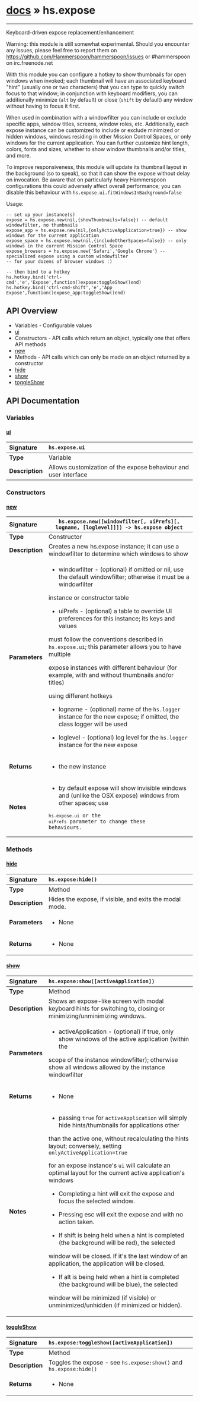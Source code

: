 # [docs](index.md) » hs.expose
---

Keyboard-driven expose replacement/enhancement

Warning: this module is still somewhat experimental.
Should you encounter any issues, please feel free to report them on https://github.com/Hammerspoon/hammerspoon/issues
or #hammerspoon on irc.freenode.net

With this module you can configure a hotkey to show thumbnails for open windows when invoked; each thumbnail will have
an associated keyboard "hint" (usually one or two characters) that you can type to quickly switch focus to that
window; in conjunction with keyboard modifiers, you can additionally minimize (`alt` by default) or close
(`shift` by default) any window without having to focus it first.

When used in combination with a windowfilter you can include or exclude specific apps, window titles, screens,
window roles, etc. Additionally, each expose instance can be customized to include or exclude minimized or hidden windows,
windows residing in other Mission Control Spaces, or only windows for the current application. You can further customize
hint length, colors, fonts and sizes, whether to show window thumbnails and/or titles, and more.

To improve responsiveness, this module will update its thumbnail layout in the background (so to speak), so that it
can show the expose without delay on invocation. Be aware that on particularly heavy Hammerspoon configurations
this could adversely affect overall performance; you can disable this behaviour with
`hs.expose.ui.fitWindowsInBackground=false`

Usage:
```
-- set up your instance(s)
expose = hs.expose.new(nil,{showThumbnails=false}) -- default windowfilter, no thumbnails
expose_app = hs.expose.new(nil,{onlyActiveApplication=true}) -- show windows for the current application
expose_space = hs.expose.new(nil,{includeOtherSpaces=false}) -- only windows in the current Mission Control Space
expose_browsers = hs.expose.new{'Safari','Google Chrome'} -- specialized expose using a custom windowfilter
-- for your dozens of browser windows :)

-- then bind to a hotkey
hs.hotkey.bind('ctrl-cmd','e','Expose',function()expose:toggleShow()end)
hs.hotkey.bind('ctrl-cmd-shift','e','App Expose',function()expose_app:toggleShow()end)
```

## API Overview
* Variables - Configurable values
 * [ui](#ui)
* Constructors - API calls which return an object, typically one that offers API methods
 * [new](#new)
* Methods - API calls which can only be made on an object returned by a constructor
 * [hide](#hide)
 * [show](#show)
 * [toggleShow](#toggleshow)

## API Documentation

### Variables

#### [ui](#ui)
| <span style="float: left;">**Signature**</span> | <span style="float: left;">`hs.expose.ui` </span>                                                          |
| -----------------------------------------------------|---------------------------------------------------------------------------------------------------------|
| **Type**                                             | Variable                                                                                         |
| **Description**                                      | Allows customization of the expose behaviour and user interface                                                                                         |

### Constructors

#### [new](#new)
| <span style="float: left;">**Signature**</span> | <span style="float: left;">`hs.expose.new([windowfilter[, uiPrefs][, logname, [loglevel]]]) -> hs.expose object` </span>                                                          |
| -----------------------------------------------------|---------------------------------------------------------------------------------------------------------|
| **Type**                                             | Constructor                                                                                         |
| **Description**                                      | Creates a new hs.expose instance; it can use a windowfilter to determine which windows to show                                                                                         |
| **Parameters**                                       | <ul><li>windowfilter - (optional) if omitted or nil, use the default windowfilter; otherwise it must be a windowfilter</li></ul><p>instance or constructor table</p><ul><li>uiPrefs - (optional) a table to override UI preferences for this instance; its keys and values</li></ul><p>must follow the conventions described in <code>hs.expose.ui</code>; this parameter allows you to have multiple</p><p>expose instances with different behaviour (for example, with and without thumbnails and/or titles)</p><p>using different hotkeys</p><ul><li>logname - (optional) name of the <code>hs.logger</code> instance for the new expose; if omitted, the class logger will be used</li></ul><ul><li>loglevel - (optional) log level for the <code>hs.logger</code> instance for the new expose</li></ul>   |
| **Returns**                                          | <ul><li>the new instance</li></ul>            |
| **Notes**                                            | <ul><li>by default expose will show invisible windows and (unlike the OSX expose) windows from other spaces; use</li></ul><pre><code>`hs.expose.ui` or the `uiPrefs` parameter to change these behaviours.</code></pre>                 |

### Methods

#### [hide](#hide)
| <span style="float: left;">**Signature**</span> | <span style="float: left;">`hs.expose:hide()` </span>                                                          |
| -----------------------------------------------------|---------------------------------------------------------------------------------------------------------|
| **Type**                                             | Method                                                                                         |
| **Description**                                      | Hides the expose, if visible, and exits the modal mode.                                                                                         |
| **Parameters**                                       | <ul><li>None</li></ul>   |
| **Returns**                                          | <ul><li>None</li></ul>            |

#### [show](#show)
| <span style="float: left;">**Signature**</span> | <span style="float: left;">`hs.expose:show([activeApplication])` </span>                                                          |
| -----------------------------------------------------|---------------------------------------------------------------------------------------------------------|
| **Type**                                             | Method                                                                                         |
| **Description**                                      | Shows an expose-like screen with modal keyboard hints for switching to, closing or minimizing/unminimizing windows.                                                                                         |
| **Parameters**                                       | <ul><li>activeApplication - (optional) if true, only show windows of the active application (within the</li></ul><p>scope of the instance windowfilter); otherwise show all windows allowed by the instance windowfilter</p>   |
| **Returns**                                          | <ul><li>None</li></ul>            |
| **Notes**                                            | <ul><li>passing <code>true</code> for <code>activeApplication</code> will simply hide hints/thumbnails for applications other</li></ul><p>than the active one, without recalculating the hints layout; conversely, setting <code>onlyActiveApplication=true</code></p><p>for an expose instance's <code>ui</code> will calculate an optimal layout for the current active application's windows</p><ul><li>Completing a hint will exit the expose and focus the selected window.</li></ul><ul><li>Pressing esc will exit the expose and with no action taken.</li></ul><ul><li>If shift is being held when a hint is completed (the background will be red), the selected</li></ul><p>window will be closed. If it's the last window of an application, the application will be closed.</p><ul><li>If alt is being held when a hint is completed (the background will be blue), the selected</li></ul><p>window will be minimized (if visible) or unminimized/unhidden (if minimized or hidden).</p>                 |

#### [toggleShow](#toggleshow)
| <span style="float: left;">**Signature**</span> | <span style="float: left;">`hs.expose:toggleShow([activeApplication])` </span>                                                          |
| -----------------------------------------------------|---------------------------------------------------------------------------------------------------------|
| **Type**                                             | Method                                                                                         |
| **Description**                                      | Toggles the expose - see `hs.expose:show()` and `hs.expose:hide()`                                                                                         |
| **Returns**                                          | <ul><li>None</li></ul>            |


